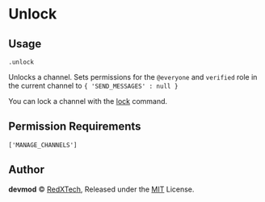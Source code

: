 # Unlock

## Usage
`.unlock`

Unlocks a channel. Sets permissions for the `@everyone` and `verified` role in the current channel to `{ 'SEND_MESSAGES' : null }`

You can lock a channel with the [lock](./lock.md) command.

## Permission Requirements
`['MANAGE_CHANNELS']`

## Author
**devmod** © [RedXTech](https://github.com/redxtech), Released under the [MIT](../LICENSE.md) License.
